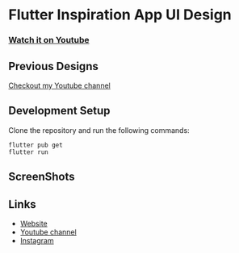 # Flutter Inspiration App UI Design

### [Watch it on Youtube](https://youtube.com/nerdautodidata)

## Previous Designs
[Checkout my Youtube channel](https://youtube.com/nerdautodidata)


## Development Setup
Clone the repository and run the following commands:
```
flutter pub get
flutter run
```

## ScreenShots




## Links

* [Website](https://flavioaro.com)
* [Youtube channel](https://youtube.com/nerdautodidata)
* [Instagram](https://instagram.com/flavio.aro)